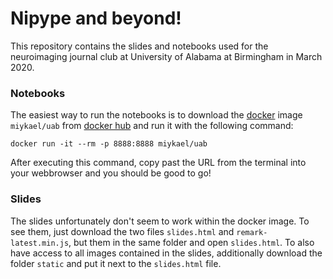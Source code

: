 # Nipype and beyond!

This repository contains the slides and notebooks used for the neuroimaging journal club at University of Alabama at Birmingham in March 2020.

### Notebooks

The easiest way to run the notebooks is to download the [docker](https://www.docker.com/) image `miykael/uab` from [docker hub](https://hub.docker.com/repository/docker/miykael/uab) and run it with the following command:

```docker run -it --rm -p 8888:8888 miykael/uab```

After executing this command, copy past the URL from the terminal into your webbrowser and you should be good to go!

### Slides

The slides unfortunately don't seem to work within the docker image. To see them, just download the two files `slides.html` and `remark-latest.min.js`, but them in the same folder and open `slides.html`. To also have access to all images contained in the slides, additionally download the folder `static` and put it next to the `slides.html` file.